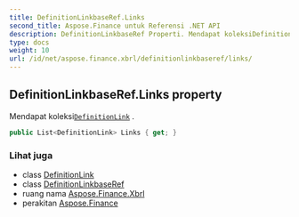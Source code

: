 ```yaml
---
title: DefinitionLinkbaseRef.Links
second_title: Aspose.Finance untuk Referensi .NET API
description: DefinitionLinkbaseRef Properti. Mendapat koleksiDefinitionLink .
type: docs
weight: 10
url: /id/net/aspose.finance.xbrl/definitionlinkbaseref/links/
---
```

## DefinitionLinkbaseRef.Links property

Mendapat koleksi[`DefinitionLink`](../../definitionlink/) .

```csharp
public List<DefinitionLink> Links { get; }
```

### Lihat juga

* class [DefinitionLink](../../definitionlink/)
* class [DefinitionLinkbaseRef](../)
* ruang nama [Aspose.Finance.Xbrl](../../definitionlinkbaseref/)
* perakitan [Aspose.Finance](../../../)


